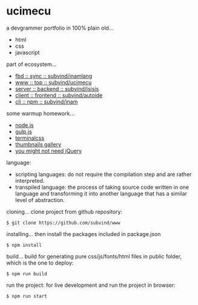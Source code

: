 ucimecu
========

a devgrammer portfolio in 100% plain old...
- html
- css
- javascript

part of ecosystem...
- [fbd :: sync :: subvind/inamlang](https://github.com/subvind/inamlang)
- [www :: top :: subvind/ucimecu](https://github.com/subvind/ucimecu)
- [server :: backend :: subvind/isisis](https://github.com/subvind/isisis)
- [client :: frontend :: subvind/autoide](https://github.com/subvind/autoide)
- [cli :: npm :: subvind/inam](https://github.com/subvind/inam)

some warmup homework...
- [node.js](https://nodejs.org/en)
- [gulp.js](https://gulpjs.com/)
- [terminalcss](https://terminalcss.xyz/)
- [thumbnails gallery](https://www.lightgalleryjs.com/demos/thumbnails/)
- [you might not need jQuery](https://youmightnotneedjquery.com/)

language:
- scripting languages: do not require the compilation step and are rather interpreted.
- transpiled language: the process of taking source code written in one language and transforming it into another language that has a similar level of abstraction.

cloning...
clone project from github repository:
```
$ git clone https://github.com/subvind/www
```

installing...
then install the packages included in package.json
```
$ npm install
```

build...
build for generating pure css/js/fonts/html files in public folder, which is the one to deploy:
```
$ npm run build
```

run the project:
for live development and run the project in browser:
```
$ npm run start
```

